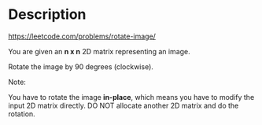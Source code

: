 # Description
https://leetcode.com/problems/rotate-image/

You are given an **n x n** 2D matrix representing an image.

Rotate the image by 90 degrees (clockwise).

Note:

You have to rotate the image **in-place**, which means you have to modify the input 2D matrix directly. DO NOT allocate another 2D matrix and do the rotation.
